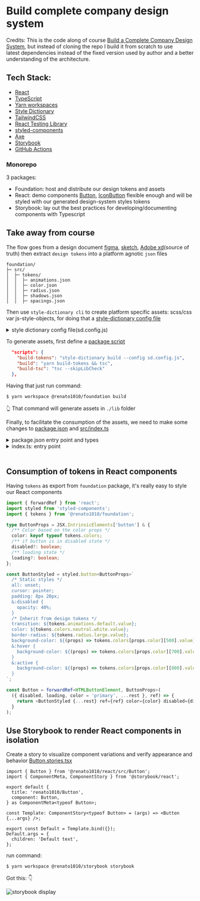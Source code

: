# Build complete company design system

Credits: This is the code along of course [Build a Complete Company Design System](https://www.newline.co/courses/build-a-complete-company-design-system), but instead of cloning the repo I build it from scratch to use  
latest dependencies instead of the fixed version used by author and a better understanding of the architecture.

## Tech Stack:

- [React](https://beta.reactjs.org/)
- [TypeScript](https://www.typescriptlang.org/)
- [Yarn workspaces](https://yarnpkg.com/)
- [Style Dictionary](https://amzn.github.io/style-dictionary/#/)
- [TailwindCSS](https://tailwindcss.com/)
- [React Testing Library](https://testing-library.com/docs/react-testing-library/intro/)
- [styled-components](https://styled-components.com/)
- [Axe](https://www.deque.com/axe/)
- [Storybook](https://storybook.js.org/)
- [GitHub Actions](https://github.com/features/actions)

### Monorepo

3 packages:

- Foundation: host and distribute our design tokens and assets
- React: demo components [Button](packages/react/src/Button.tsx), [IconButton](packages/react/src/IconButton.tsx) flexible enough and will be styled with our generated design-system styles tokens
- Storybook: lay out the best practices for developing/documenting components with Typescript

## Take away from course

The flow goes from a design document [figma](https://www.figma.com/), [sketch](https://www.sketch.com/), [Adobe xd](https://helpx.adobe.com/support/xd.html)(source of truth) then extract `design tokens` into a platform agnotic `json` files

    foundation/
    ├─ src/
    │  ├─ tokens/
    │  │  ├─ animations.json
    │  │  ├─ color.json
    │  │  ├─ radius.json
    │  │  ├─ shadows.json
    │  │  ├─ spacings.json

Then use `style-dictionary cli` to create platform specific assets: scss/css var js-style-objects, for doing that a
[style-dictionary config file](packages/foundation/sd.config.js)

<details>
  <summary>style dictionary config file(sd.config.js)</summary>
  <pre>
module.exports = {
  source: ['src/tokens/**/*.json'],
  platforms: {
    scss: {
      transformGroup: 'scss',
      buildPath: 'lib/tokens/scss/',
      files: [
        {
          destination: 'tokens.scss',
          format: 'scss/variables',
        },
      ],
    },
    css: {
      transformGroup: 'css',
      buildPath: 'lib/tokens/css/',
      files: [
        {
          destination: 'tokens.css',
          format: 'css/variables',
        },
      ],
    },
    'js-src': {
      transformGroup: 'js',
      buildPath: 'src/tokens/js/',
      files: [
        {
          name: 'tokens',
          destination: 'tokens.js',
          format: 'javascript/module',
        },
      ],
    },
    js: {
      transformGroup: 'js',
      buildPath: 'lib/tokens/js/',
      files: [
        {
          name: 'tokens',
          destination: 'tokens.js',
          format: 'javascript/module',
        },
      ],
    },
  },
};
</pre>
</details>

To generate assets, first define a [package script](packages/foundation/package.json)

```json
  "scripts": {
    "build-tokens": "style-dictionary build --config sd.config.js",
    "build": "yarn build-tokens && tsc",
    "build-tsc": "tsc --skipLibCheck"
  },
```

Having that just run command:

```bash
$ yarn workspace @renato1010/foundation build
```

👆️ That command will generate assets in `./lib` folder

Finally, to facilitate the consumption of the assets, we need to make some changes to [package.json](packages/foundation/package.json) and [src/index.ts](packages/foundation/src/index.ts)

<details>
  <summary>package.json entry point and types</summary>
  <pre>
  {
  "name": "@renato1010/foundation",
  "packageManager": "yarn@3.3.1",
  "main": "./lib/index.js",
  "types": "./lib/index.d.ts",

  </pre>
</details>
<details>
  <summary>index.ts: entry point</summary>
  <pre>
import tokens from './tokens/js/tokens';

export { tokens };

  </pre>
</details>

<br>

## Consumption of tokens in React components

Having `tokens` as export from `foundation` package, it's really easy to style our React components

```ts
import { forwardRef } from 'react';
import styled from 'styled-components';
import { tokens } from '@renato1010/foundation';

type ButtonProps = JSX.IntrinsicElements['button'] & {
  /** Color based on the color props */
  color: keyof typeof tokens.colors;
  /** if button is in disabled state */
  disabled?: boolean;
  /** loading state */
  loading?: boolean;
};

const ButtonStyled = styled.button<ButtonProps>`
  /* Static styles */
  all: unset;
  cursor: pointer;
  padding: 8px 20px;
  &:disabled {
    opacity: 40%;
  }
  /* Inherit from design tokens */
  transition: ${tokens.animations.default.value};
  color: ${tokens.colors.neutral.white.value};
  border-radius: ${tokens.radius.large.value};
  background-color: ${(props) => tokens.colors[props.color][500].value};
  &:hover {
    background-color: ${(props) => tokens.colors[props.color][700].value};
  }
  &:active {
    background-color: ${(props) => tokens.colors[props.color][800].value};
  }
`;

const Button = forwardRef<HTMLButtonElement, ButtonProps>(
  ({ disabled, loading, color = 'primary', ...rest }, ref) => {
    return <ButtonStyled {...rest} ref={ref} color={color} disabled={disabled || loading} />;
  }
);
```

## Use Storybook to render React components in isolation

Create a story to visualize component variations and verify appearance and behavior
[Button.stories.tsx](packages/storybook/stories/Button.stories.tsx)

```tsx
import { Button } from '@renato1010/react/src/Button';
import { ComponentMeta, ComponentStory } from '@storybook/react';

export default {
  title: 'renato1010/Button',
  component: Button,
} as ComponentMeta<typeof Button>;

const Template: ComponentStory<typeof Button> = (args) => <Button {...args} />;

export const Default = Template.bind({});
Default.args = {
  children: 'Default text',
};
```

run command:

```bash
$ yarn workspace @renato1010/storybook storybook
```

Got this: 👇️

![storybook display](https://losormorpino-public-media.s3.us-east-2.amazonaws.com/c300tuy.png)
